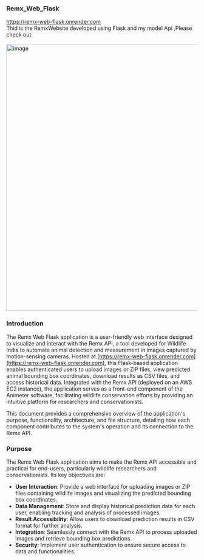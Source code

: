 ### Remx_Web_Flask
https://remx-web-flask.onrender.com
</br>
Thid is the  RemxWebsite developed using Flask and my model Api ,Please check out</br>
</br>
<img src="https://github.com/user-attachments/assets/36ec0b12-2477-4799-9d8a-b67d39a26648" alt="image" width="700"/>

### Introduction
The Remx Web Flask application is a user-friendly web interface designed to visualize and interact with the Remx API, a tool developed for Wildlife India to automate animal detection and measurement in images captured by motion-sensing cameras. Hosted at [https://remx-web-flask.onrender.com](https://remx-web-flask.onrender.com), this Flask-based application enables authenticated users to upload images or ZIP files, view predicted animal bounding box coordinates, download results as CSV files, and access historical data. Integrated with the Remx API (deployed on an AWS EC2 instance), the application serves as a front-end component of the Animeter software, facilitating wildlife conservation efforts by providing an intuitive platform for researchers and conservationists.

This document provides a comprehensive overview of the application's purpose, functionality, architecture, and file structure, detailing how each component contributes to the system's operation and its connection to the Remx API.

### Purpose
The Remx Web Flask application aims to make the Remx API accessible and practical for end-users, particularly wildlife researchers and conservationists. Its key objectives are:
- **User Interaction**: Provide a web interface for uploading images or ZIP files containing wildlife images and visualizing the predicted bounding box coordinates.
- **Data Management**: Store and display historical prediction data for each user, enabling tracking and analysis of processed images.
- **Result Accessibility**: Allow users to download prediction results in CSV format for further analysis.
- **Integration**: Seamlessly connect with the Remx API to process uploaded images and retrieve bounding box predictions.
- **Security**: Implement user authentication to ensure secure access to data and functionalities.
